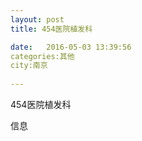 ```yaml
--- 
layout: post 
title: 454医院植发科

date:   2016-05-03 13:39:56 
categories:其他  
city:南京
  
--- 
```

   
454医院植发科

信息

